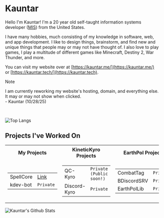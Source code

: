 # Kauntar

Hello I'm Kauntar! I'm a 20 year old self-taught information systems developer ([MIS](https://invedus.com/blog/management-information-systems-mis-specialist-job-description/)) from the United States.

I have many hobbies, much consisting of my knowledge in software, web, and app development. I like to design things, brainstorm, and find new and unique things that people may or may not have thought of. I also love to play games, I play a multitude of different games like Minecraft, Destiny 2, War Thunder, and more.

You can visit my website over at [https://kauntar.me/](https://kauntar.me/) or [https://kauntar.tech/](https://kauntar.tech).
> [!NOTE]
> I am currently reworking my website's hosting, domain, and everything else. It may or may not show when clicked. \
> \- Kauntar (10/28/25) 

<br/>

![Top Langs](https://github-readme-stats.vercel.app/api/top-langs/?username=kauntar&hide_progress=true&theme=midnight-purple)



## Projects I've Worked On
<table>
<tr>
<th>My Projects </th>
<th>KineticKyro Projects</th>
<th>EarthPol Projects</th>
</tr>
<tr><td>

 |||
 | :------------ | :------------ |
 | SpellCore | [Link](https://github.com/kauntar/SpellCore) |
 | kdev-bot | ```Private``` |

</td><td>

 | | |
 | :------------ | :------------ |
 | QC-Kyro | ```Private (Public soon!)``` |
 | Discord-Kyro | ```Private``` |

</td><td>

 | | |
 | :------------ | :------------ |
 | CombatTag | ```Private``` |
 | BDiscordSRV | ```Private``` |
 | EarthPolLib | ```Private``` |

</td></tr> </table>

![Kauntar's Github Stats](https://github-readme-stats.vercel.app/api?username=kauntar&show_icons=true&rank_icon=github&theme=midnight-purple)